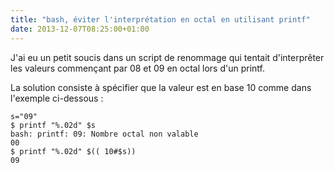 ```yaml
---
title: "bash, éviter l'interprétation en octal en utilisant printf"
date: 2013-12-07T08:25:00+01:00
---
```

J'ai eu un petit soucis dans un script de renommage qui tentait d'interprêter les valeurs commençant par 08 et 09 en octal lors d'un printf.

La solution consiste à spécifier que la valeur est en base 10 comme dans l'exemple ci-dessous :


```
s="09"
$ printf "%.02d" $s
bash: printf: 09: Nombre octal non valable
00
$ printf "%.02d" $(( 10#$s))
09
``` 
